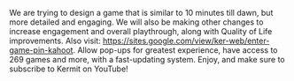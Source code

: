 We are trying to design a game that is similar to 10 minutes till dawn, but more detailed and engaging. We will also be making other changes to increase engagement and overall playthrough,
along with Quality of Life improvements. 
Also visit: https://sites.google.com/view/ker-web/enter-game-pin-kahoot. Allow pop-ups for greatest experience, have access to 269 games and more, with a fast-updating system.
Enjoy, and make sure to subscribe to Kermit on YouTube!
